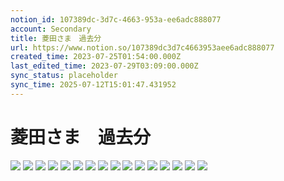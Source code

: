 ```yaml
---
notion_id: 107389dc-3d7c-4663-953a-ee6adc888077
account: Secondary
title: 菱田さま　過去分
url: https://www.notion.so/107389dc3d7c4663953aee6adc888077
created_time: 2023-07-25T01:54:00.000Z
last_edited_time: 2023-07-29T03:09:00.000Z
sync_status: placeholder
sync_time: 2025-07-12T15:01:47.431952
---
```

# 菱田さま　過去分

![](https://prod-files-secure.s3.us-west-2.amazonaws.com/d58fe38c-a9d4-4466-aed9-85604b7b2c6d/ab994c64-08f4-4b88-a68f-2c5bdb5c45b0/%E3%82%B9%E3%82%AF%E3%83%AA%E3%83%BC%E3%83%B3%E3%82%B7%E3%83%A7%E3%83%83%E3%83%88_2023-07-25_10.51.02.png?X-Amz-Algorithm=AWS4-HMAC-SHA256&X-Amz-Content-Sha256=UNSIGNED-PAYLOAD&X-Amz-Credential=ASIAZI2LB466STMYDLSG%2F20250719%2Fus-west-2%2Fs3%2Faws4_request&X-Amz-Date=20250719T065917Z&X-Amz-Expires=3600&X-Amz-Security-Token=IQoJb3JpZ2luX2VjEIX%2F%2F%2F%2F%2F%2F%2F%2F%2F%2FwEaCXVzLXdlc3QtMiJHMEUCICKkdOGAi67OTiCcieLIGP8tfOw8onNHHiUjfCgm4T8vAiEAog0FafHpkgexL0P2Dv83%2BwicnYyXzzTYTonNvEm4iFYqiAQInv%2F%2F%2F%2F%2F%2F%2F%2F%2F%2FARAAGgw2Mzc0MjMxODM4MDUiDJzF2vWVUKuYwjVZ1CrcAwBRFyesK2bZ3nQrGxrW%2FCXpT32O%2FpnFDVECcmBl8p7bDAS6dGEW8A5CjD5B2l%2FPQFe%2BrfNPcM0rsYkFD9YwPe5BR6Y5hadAJJ252oN0ET2hkGqCyAMEJjTP1vA7aZY3gf1vNTsF3K6r2ULK%2BiKy4yGHF21U8U2eSyxmFOx29l3hFtcsr%2Bi0t93jVohIHNr7RAalmqH7%2FKD1YPjQlzzyz2EFn6tnpq2kmSrP7ZVZ2lD%2FQJmc6rDCTYwuiiK9p81goG0nnE1qO%2B7WAmo0k4dE8UDcbuLaeO7jP3efHuZouZKzx4zjoFj5%2BrRRnm4pOoq1n%2F%2FdxlCxphCGKpYoc3vyuxoe43ZufPg0SEmaPlapC2VWIYXvVueacvxFjh204R5alMsvXfQsXMUh8JF1QtGhlhWuNPU2hjqchCVRmCHllSbYjsScNVIlv83Qrr%2FSxWiC%2F%2F2A%2Funl2Jvam2WvgG%2BzsurSzDbgJ6n0EOnAYYQNrLKnjliPWR7Ry6GGuBtn6R7PDviKUyP3K%2F1BM8KK6hrmV6u6gSwh4MYxEmK8FfFNZ8TYrgM0NYh1c8jU2otMOVW9MKu3ecAu5ChmGIWRJaw9rXeKoJHHHsA93T26N3HRYmlDFAs49Y0RAXB1FP%2BdMPXF7MMGOqUBe%2FaSI%2BovrqUK2zn9GZjLF3msKels0YPJbFN857%2FNYfguG5LNU5qHo%2F2CzQDEmlXJ9x3Z6Y%2FZmEha0hjd%2Ff00IcKvF8Uwt0mRyQFvRELS2Noy7tLa7TjyqLsmzbnn5xMOPrgCXglXV9W8go0cvGNPzfiNzo1SSR%2B%2BN%2FRdq939r61dxY11yjt2fbCokEB5I5KXoBiEYv3lY7ENDNn%2BgshcLCC4LIzm&X-Amz-Signature=1cf74398868ffe5cd37414b41b3226ae4d5f634d65e2451f1c687f67693d53a7&X-Amz-SignedHeaders=host&x-amz-checksum-mode=ENABLED&x-id=GetObject)
![](https://prod-files-secure.s3.us-west-2.amazonaws.com/d58fe38c-a9d4-4466-aed9-85604b7b2c6d/ddb562ed-30ac-426f-96f0-a7bad5ba2945/%E3%82%B9%E3%82%AF%E3%83%AA%E3%83%BC%E3%83%B3%E3%82%B7%E3%83%A7%E3%83%83%E3%83%88_2023-07-25_10.51.16.png?X-Amz-Algorithm=AWS4-HMAC-SHA256&X-Amz-Content-Sha256=UNSIGNED-PAYLOAD&X-Amz-Credential=ASIAZI2LB466STMYDLSG%2F20250719%2Fus-west-2%2Fs3%2Faws4_request&X-Amz-Date=20250719T065917Z&X-Amz-Expires=3600&X-Amz-Security-Token=IQoJb3JpZ2luX2VjEIX%2F%2F%2F%2F%2F%2F%2F%2F%2F%2FwEaCXVzLXdlc3QtMiJHMEUCICKkdOGAi67OTiCcieLIGP8tfOw8onNHHiUjfCgm4T8vAiEAog0FafHpkgexL0P2Dv83%2BwicnYyXzzTYTonNvEm4iFYqiAQInv%2F%2F%2F%2F%2F%2F%2F%2F%2F%2FARAAGgw2Mzc0MjMxODM4MDUiDJzF2vWVUKuYwjVZ1CrcAwBRFyesK2bZ3nQrGxrW%2FCXpT32O%2FpnFDVECcmBl8p7bDAS6dGEW8A5CjD5B2l%2FPQFe%2BrfNPcM0rsYkFD9YwPe5BR6Y5hadAJJ252oN0ET2hkGqCyAMEJjTP1vA7aZY3gf1vNTsF3K6r2ULK%2BiKy4yGHF21U8U2eSyxmFOx29l3hFtcsr%2Bi0t93jVohIHNr7RAalmqH7%2FKD1YPjQlzzyz2EFn6tnpq2kmSrP7ZVZ2lD%2FQJmc6rDCTYwuiiK9p81goG0nnE1qO%2B7WAmo0k4dE8UDcbuLaeO7jP3efHuZouZKzx4zjoFj5%2BrRRnm4pOoq1n%2F%2FdxlCxphCGKpYoc3vyuxoe43ZufPg0SEmaPlapC2VWIYXvVueacvxFjh204R5alMsvXfQsXMUh8JF1QtGhlhWuNPU2hjqchCVRmCHllSbYjsScNVIlv83Qrr%2FSxWiC%2F%2F2A%2Funl2Jvam2WvgG%2BzsurSzDbgJ6n0EOnAYYQNrLKnjliPWR7Ry6GGuBtn6R7PDviKUyP3K%2F1BM8KK6hrmV6u6gSwh4MYxEmK8FfFNZ8TYrgM0NYh1c8jU2otMOVW9MKu3ecAu5ChmGIWRJaw9rXeKoJHHHsA93T26N3HRYmlDFAs49Y0RAXB1FP%2BdMPXF7MMGOqUBe%2FaSI%2BovrqUK2zn9GZjLF3msKels0YPJbFN857%2FNYfguG5LNU5qHo%2F2CzQDEmlXJ9x3Z6Y%2FZmEha0hjd%2Ff00IcKvF8Uwt0mRyQFvRELS2Noy7tLa7TjyqLsmzbnn5xMOPrgCXglXV9W8go0cvGNPzfiNzo1SSR%2B%2BN%2FRdq939r61dxY11yjt2fbCokEB5I5KXoBiEYv3lY7ENDNn%2BgshcLCC4LIzm&X-Amz-Signature=f00226c0f7700922e83d2378eaf0c9d70d89c3e0c25eaad5e4116a3c58343299&X-Amz-SignedHeaders=host&x-amz-checksum-mode=ENABLED&x-id=GetObject)
![](https://prod-files-secure.s3.us-west-2.amazonaws.com/d58fe38c-a9d4-4466-aed9-85604b7b2c6d/e5d58321-caf9-4f99-a6b2-2025ea6f6072/%E3%82%B9%E3%82%AF%E3%83%AA%E3%83%BC%E3%83%B3%E3%82%B7%E3%83%A7%E3%83%83%E3%83%88_2023-07-25_10.51.28.png?X-Amz-Algorithm=AWS4-HMAC-SHA256&X-Amz-Content-Sha256=UNSIGNED-PAYLOAD&X-Amz-Credential=ASIAZI2LB466STMYDLSG%2F20250719%2Fus-west-2%2Fs3%2Faws4_request&X-Amz-Date=20250719T065917Z&X-Amz-Expires=3600&X-Amz-Security-Token=IQoJb3JpZ2luX2VjEIX%2F%2F%2F%2F%2F%2F%2F%2F%2F%2FwEaCXVzLXdlc3QtMiJHMEUCICKkdOGAi67OTiCcieLIGP8tfOw8onNHHiUjfCgm4T8vAiEAog0FafHpkgexL0P2Dv83%2BwicnYyXzzTYTonNvEm4iFYqiAQInv%2F%2F%2F%2F%2F%2F%2F%2F%2F%2FARAAGgw2Mzc0MjMxODM4MDUiDJzF2vWVUKuYwjVZ1CrcAwBRFyesK2bZ3nQrGxrW%2FCXpT32O%2FpnFDVECcmBl8p7bDAS6dGEW8A5CjD5B2l%2FPQFe%2BrfNPcM0rsYkFD9YwPe5BR6Y5hadAJJ252oN0ET2hkGqCyAMEJjTP1vA7aZY3gf1vNTsF3K6r2ULK%2BiKy4yGHF21U8U2eSyxmFOx29l3hFtcsr%2Bi0t93jVohIHNr7RAalmqH7%2FKD1YPjQlzzyz2EFn6tnpq2kmSrP7ZVZ2lD%2FQJmc6rDCTYwuiiK9p81goG0nnE1qO%2B7WAmo0k4dE8UDcbuLaeO7jP3efHuZouZKzx4zjoFj5%2BrRRnm4pOoq1n%2F%2FdxlCxphCGKpYoc3vyuxoe43ZufPg0SEmaPlapC2VWIYXvVueacvxFjh204R5alMsvXfQsXMUh8JF1QtGhlhWuNPU2hjqchCVRmCHllSbYjsScNVIlv83Qrr%2FSxWiC%2F%2F2A%2Funl2Jvam2WvgG%2BzsurSzDbgJ6n0EOnAYYQNrLKnjliPWR7Ry6GGuBtn6R7PDviKUyP3K%2F1BM8KK6hrmV6u6gSwh4MYxEmK8FfFNZ8TYrgM0NYh1c8jU2otMOVW9MKu3ecAu5ChmGIWRJaw9rXeKoJHHHsA93T26N3HRYmlDFAs49Y0RAXB1FP%2BdMPXF7MMGOqUBe%2FaSI%2BovrqUK2zn9GZjLF3msKels0YPJbFN857%2FNYfguG5LNU5qHo%2F2CzQDEmlXJ9x3Z6Y%2FZmEha0hjd%2Ff00IcKvF8Uwt0mRyQFvRELS2Noy7tLa7TjyqLsmzbnn5xMOPrgCXglXV9W8go0cvGNPzfiNzo1SSR%2B%2BN%2FRdq939r61dxY11yjt2fbCokEB5I5KXoBiEYv3lY7ENDNn%2BgshcLCC4LIzm&X-Amz-Signature=2165739f961d447dd19731feb35ec530f5b141786356ff828ffaf2cccb7b4a1f&X-Amz-SignedHeaders=host&x-amz-checksum-mode=ENABLED&x-id=GetObject)
![](https://prod-files-secure.s3.us-west-2.amazonaws.com/d58fe38c-a9d4-4466-aed9-85604b7b2c6d/6b63de0a-2678-40ae-bd8b-3a057a42253d/%E3%82%B9%E3%82%AF%E3%83%AA%E3%83%BC%E3%83%B3%E3%82%B7%E3%83%A7%E3%83%83%E3%83%88_2023-07-25_10.51.37.png?X-Amz-Algorithm=AWS4-HMAC-SHA256&X-Amz-Content-Sha256=UNSIGNED-PAYLOAD&X-Amz-Credential=ASIAZI2LB466STMYDLSG%2F20250719%2Fus-west-2%2Fs3%2Faws4_request&X-Amz-Date=20250719T065917Z&X-Amz-Expires=3600&X-Amz-Security-Token=IQoJb3JpZ2luX2VjEIX%2F%2F%2F%2F%2F%2F%2F%2F%2F%2FwEaCXVzLXdlc3QtMiJHMEUCICKkdOGAi67OTiCcieLIGP8tfOw8onNHHiUjfCgm4T8vAiEAog0FafHpkgexL0P2Dv83%2BwicnYyXzzTYTonNvEm4iFYqiAQInv%2F%2F%2F%2F%2F%2F%2F%2F%2F%2FARAAGgw2Mzc0MjMxODM4MDUiDJzF2vWVUKuYwjVZ1CrcAwBRFyesK2bZ3nQrGxrW%2FCXpT32O%2FpnFDVECcmBl8p7bDAS6dGEW8A5CjD5B2l%2FPQFe%2BrfNPcM0rsYkFD9YwPe5BR6Y5hadAJJ252oN0ET2hkGqCyAMEJjTP1vA7aZY3gf1vNTsF3K6r2ULK%2BiKy4yGHF21U8U2eSyxmFOx29l3hFtcsr%2Bi0t93jVohIHNr7RAalmqH7%2FKD1YPjQlzzyz2EFn6tnpq2kmSrP7ZVZ2lD%2FQJmc6rDCTYwuiiK9p81goG0nnE1qO%2B7WAmo0k4dE8UDcbuLaeO7jP3efHuZouZKzx4zjoFj5%2BrRRnm4pOoq1n%2F%2FdxlCxphCGKpYoc3vyuxoe43ZufPg0SEmaPlapC2VWIYXvVueacvxFjh204R5alMsvXfQsXMUh8JF1QtGhlhWuNPU2hjqchCVRmCHllSbYjsScNVIlv83Qrr%2FSxWiC%2F%2F2A%2Funl2Jvam2WvgG%2BzsurSzDbgJ6n0EOnAYYQNrLKnjliPWR7Ry6GGuBtn6R7PDviKUyP3K%2F1BM8KK6hrmV6u6gSwh4MYxEmK8FfFNZ8TYrgM0NYh1c8jU2otMOVW9MKu3ecAu5ChmGIWRJaw9rXeKoJHHHsA93T26N3HRYmlDFAs49Y0RAXB1FP%2BdMPXF7MMGOqUBe%2FaSI%2BovrqUK2zn9GZjLF3msKels0YPJbFN857%2FNYfguG5LNU5qHo%2F2CzQDEmlXJ9x3Z6Y%2FZmEha0hjd%2Ff00IcKvF8Uwt0mRyQFvRELS2Noy7tLa7TjyqLsmzbnn5xMOPrgCXglXV9W8go0cvGNPzfiNzo1SSR%2B%2BN%2FRdq939r61dxY11yjt2fbCokEB5I5KXoBiEYv3lY7ENDNn%2BgshcLCC4LIzm&X-Amz-Signature=6bf4eb91dbea7e25762a68b31625f351ff678cef35028a1f5ca3bf665c605903&X-Amz-SignedHeaders=host&x-amz-checksum-mode=ENABLED&x-id=GetObject)
![](https://prod-files-secure.s3.us-west-2.amazonaws.com/d58fe38c-a9d4-4466-aed9-85604b7b2c6d/bf7072af-9fc6-400b-80eb-8f24590d00f4/%E3%82%B9%E3%82%AF%E3%83%AA%E3%83%BC%E3%83%B3%E3%82%B7%E3%83%A7%E3%83%83%E3%83%88_2023-07-25_10.51.49.png?X-Amz-Algorithm=AWS4-HMAC-SHA256&X-Amz-Content-Sha256=UNSIGNED-PAYLOAD&X-Amz-Credential=ASIAZI2LB466STMYDLSG%2F20250719%2Fus-west-2%2Fs3%2Faws4_request&X-Amz-Date=20250719T065917Z&X-Amz-Expires=3600&X-Amz-Security-Token=IQoJb3JpZ2luX2VjEIX%2F%2F%2F%2F%2F%2F%2F%2F%2F%2FwEaCXVzLXdlc3QtMiJHMEUCICKkdOGAi67OTiCcieLIGP8tfOw8onNHHiUjfCgm4T8vAiEAog0FafHpkgexL0P2Dv83%2BwicnYyXzzTYTonNvEm4iFYqiAQInv%2F%2F%2F%2F%2F%2F%2F%2F%2F%2FARAAGgw2Mzc0MjMxODM4MDUiDJzF2vWVUKuYwjVZ1CrcAwBRFyesK2bZ3nQrGxrW%2FCXpT32O%2FpnFDVECcmBl8p7bDAS6dGEW8A5CjD5B2l%2FPQFe%2BrfNPcM0rsYkFD9YwPe5BR6Y5hadAJJ252oN0ET2hkGqCyAMEJjTP1vA7aZY3gf1vNTsF3K6r2ULK%2BiKy4yGHF21U8U2eSyxmFOx29l3hFtcsr%2Bi0t93jVohIHNr7RAalmqH7%2FKD1YPjQlzzyz2EFn6tnpq2kmSrP7ZVZ2lD%2FQJmc6rDCTYwuiiK9p81goG0nnE1qO%2B7WAmo0k4dE8UDcbuLaeO7jP3efHuZouZKzx4zjoFj5%2BrRRnm4pOoq1n%2F%2FdxlCxphCGKpYoc3vyuxoe43ZufPg0SEmaPlapC2VWIYXvVueacvxFjh204R5alMsvXfQsXMUh8JF1QtGhlhWuNPU2hjqchCVRmCHllSbYjsScNVIlv83Qrr%2FSxWiC%2F%2F2A%2Funl2Jvam2WvgG%2BzsurSzDbgJ6n0EOnAYYQNrLKnjliPWR7Ry6GGuBtn6R7PDviKUyP3K%2F1BM8KK6hrmV6u6gSwh4MYxEmK8FfFNZ8TYrgM0NYh1c8jU2otMOVW9MKu3ecAu5ChmGIWRJaw9rXeKoJHHHsA93T26N3HRYmlDFAs49Y0RAXB1FP%2BdMPXF7MMGOqUBe%2FaSI%2BovrqUK2zn9GZjLF3msKels0YPJbFN857%2FNYfguG5LNU5qHo%2F2CzQDEmlXJ9x3Z6Y%2FZmEha0hjd%2Ff00IcKvF8Uwt0mRyQFvRELS2Noy7tLa7TjyqLsmzbnn5xMOPrgCXglXV9W8go0cvGNPzfiNzo1SSR%2B%2BN%2FRdq939r61dxY11yjt2fbCokEB5I5KXoBiEYv3lY7ENDNn%2BgshcLCC4LIzm&X-Amz-Signature=a51f33f9b2e41a05442c063ee131d5828692a0152c774ea7a168381ff6cfe9c6&X-Amz-SignedHeaders=host&x-amz-checksum-mode=ENABLED&x-id=GetObject)
![](https://prod-files-secure.s3.us-west-2.amazonaws.com/d58fe38c-a9d4-4466-aed9-85604b7b2c6d/cd3ae9fe-b5c7-40a8-a036-845d5d66afc2/%E3%82%B9%E3%82%AF%E3%83%AA%E3%83%BC%E3%83%B3%E3%82%B7%E3%83%A7%E3%83%83%E3%83%88_2023-07-25_10.52.01.png?X-Amz-Algorithm=AWS4-HMAC-SHA256&X-Amz-Content-Sha256=UNSIGNED-PAYLOAD&X-Amz-Credential=ASIAZI2LB466STMYDLSG%2F20250719%2Fus-west-2%2Fs3%2Faws4_request&X-Amz-Date=20250719T065917Z&X-Amz-Expires=3600&X-Amz-Security-Token=IQoJb3JpZ2luX2VjEIX%2F%2F%2F%2F%2F%2F%2F%2F%2F%2FwEaCXVzLXdlc3QtMiJHMEUCICKkdOGAi67OTiCcieLIGP8tfOw8onNHHiUjfCgm4T8vAiEAog0FafHpkgexL0P2Dv83%2BwicnYyXzzTYTonNvEm4iFYqiAQInv%2F%2F%2F%2F%2F%2F%2F%2F%2F%2FARAAGgw2Mzc0MjMxODM4MDUiDJzF2vWVUKuYwjVZ1CrcAwBRFyesK2bZ3nQrGxrW%2FCXpT32O%2FpnFDVECcmBl8p7bDAS6dGEW8A5CjD5B2l%2FPQFe%2BrfNPcM0rsYkFD9YwPe5BR6Y5hadAJJ252oN0ET2hkGqCyAMEJjTP1vA7aZY3gf1vNTsF3K6r2ULK%2BiKy4yGHF21U8U2eSyxmFOx29l3hFtcsr%2Bi0t93jVohIHNr7RAalmqH7%2FKD1YPjQlzzyz2EFn6tnpq2kmSrP7ZVZ2lD%2FQJmc6rDCTYwuiiK9p81goG0nnE1qO%2B7WAmo0k4dE8UDcbuLaeO7jP3efHuZouZKzx4zjoFj5%2BrRRnm4pOoq1n%2F%2FdxlCxphCGKpYoc3vyuxoe43ZufPg0SEmaPlapC2VWIYXvVueacvxFjh204R5alMsvXfQsXMUh8JF1QtGhlhWuNPU2hjqchCVRmCHllSbYjsScNVIlv83Qrr%2FSxWiC%2F%2F2A%2Funl2Jvam2WvgG%2BzsurSzDbgJ6n0EOnAYYQNrLKnjliPWR7Ry6GGuBtn6R7PDviKUyP3K%2F1BM8KK6hrmV6u6gSwh4MYxEmK8FfFNZ8TYrgM0NYh1c8jU2otMOVW9MKu3ecAu5ChmGIWRJaw9rXeKoJHHHsA93T26N3HRYmlDFAs49Y0RAXB1FP%2BdMPXF7MMGOqUBe%2FaSI%2BovrqUK2zn9GZjLF3msKels0YPJbFN857%2FNYfguG5LNU5qHo%2F2CzQDEmlXJ9x3Z6Y%2FZmEha0hjd%2Ff00IcKvF8Uwt0mRyQFvRELS2Noy7tLa7TjyqLsmzbnn5xMOPrgCXglXV9W8go0cvGNPzfiNzo1SSR%2B%2BN%2FRdq939r61dxY11yjt2fbCokEB5I5KXoBiEYv3lY7ENDNn%2BgshcLCC4LIzm&X-Amz-Signature=e06f278463ae763fae027f59e47d23d4f82da0fe7e3621d1b9e4746986d3e4ba&X-Amz-SignedHeaders=host&x-amz-checksum-mode=ENABLED&x-id=GetObject)
![](https://prod-files-secure.s3.us-west-2.amazonaws.com/d58fe38c-a9d4-4466-aed9-85604b7b2c6d/092128c7-2160-4c34-b574-0a0b951f6673/%E3%82%B9%E3%82%AF%E3%83%AA%E3%83%BC%E3%83%B3%E3%82%B7%E3%83%A7%E3%83%83%E3%83%88_2023-07-25_10.52.08.png?X-Amz-Algorithm=AWS4-HMAC-SHA256&X-Amz-Content-Sha256=UNSIGNED-PAYLOAD&X-Amz-Credential=ASIAZI2LB466STMYDLSG%2F20250719%2Fus-west-2%2Fs3%2Faws4_request&X-Amz-Date=20250719T065917Z&X-Amz-Expires=3600&X-Amz-Security-Token=IQoJb3JpZ2luX2VjEIX%2F%2F%2F%2F%2F%2F%2F%2F%2F%2FwEaCXVzLXdlc3QtMiJHMEUCICKkdOGAi67OTiCcieLIGP8tfOw8onNHHiUjfCgm4T8vAiEAog0FafHpkgexL0P2Dv83%2BwicnYyXzzTYTonNvEm4iFYqiAQInv%2F%2F%2F%2F%2F%2F%2F%2F%2F%2FARAAGgw2Mzc0MjMxODM4MDUiDJzF2vWVUKuYwjVZ1CrcAwBRFyesK2bZ3nQrGxrW%2FCXpT32O%2FpnFDVECcmBl8p7bDAS6dGEW8A5CjD5B2l%2FPQFe%2BrfNPcM0rsYkFD9YwPe5BR6Y5hadAJJ252oN0ET2hkGqCyAMEJjTP1vA7aZY3gf1vNTsF3K6r2ULK%2BiKy4yGHF21U8U2eSyxmFOx29l3hFtcsr%2Bi0t93jVohIHNr7RAalmqH7%2FKD1YPjQlzzyz2EFn6tnpq2kmSrP7ZVZ2lD%2FQJmc6rDCTYwuiiK9p81goG0nnE1qO%2B7WAmo0k4dE8UDcbuLaeO7jP3efHuZouZKzx4zjoFj5%2BrRRnm4pOoq1n%2F%2FdxlCxphCGKpYoc3vyuxoe43ZufPg0SEmaPlapC2VWIYXvVueacvxFjh204R5alMsvXfQsXMUh8JF1QtGhlhWuNPU2hjqchCVRmCHllSbYjsScNVIlv83Qrr%2FSxWiC%2F%2F2A%2Funl2Jvam2WvgG%2BzsurSzDbgJ6n0EOnAYYQNrLKnjliPWR7Ry6GGuBtn6R7PDviKUyP3K%2F1BM8KK6hrmV6u6gSwh4MYxEmK8FfFNZ8TYrgM0NYh1c8jU2otMOVW9MKu3ecAu5ChmGIWRJaw9rXeKoJHHHsA93T26N3HRYmlDFAs49Y0RAXB1FP%2BdMPXF7MMGOqUBe%2FaSI%2BovrqUK2zn9GZjLF3msKels0YPJbFN857%2FNYfguG5LNU5qHo%2F2CzQDEmlXJ9x3Z6Y%2FZmEha0hjd%2Ff00IcKvF8Uwt0mRyQFvRELS2Noy7tLa7TjyqLsmzbnn5xMOPrgCXglXV9W8go0cvGNPzfiNzo1SSR%2B%2BN%2FRdq939r61dxY11yjt2fbCokEB5I5KXoBiEYv3lY7ENDNn%2BgshcLCC4LIzm&X-Amz-Signature=17b0452c4278acd789d1c382788586d56689f01c197d8f7139784e2a9fa1fa56&X-Amz-SignedHeaders=host&x-amz-checksum-mode=ENABLED&x-id=GetObject)
![](https://prod-files-secure.s3.us-west-2.amazonaws.com/d58fe38c-a9d4-4466-aed9-85604b7b2c6d/50746138-2f3c-45d7-a3ac-8d871964df3c/%E3%82%B9%E3%82%AF%E3%83%AA%E3%83%BC%E3%83%B3%E3%82%B7%E3%83%A7%E3%83%83%E3%83%88_2023-07-25_10.52.29.png?X-Amz-Algorithm=AWS4-HMAC-SHA256&X-Amz-Content-Sha256=UNSIGNED-PAYLOAD&X-Amz-Credential=ASIAZI2LB466STMYDLSG%2F20250719%2Fus-west-2%2Fs3%2Faws4_request&X-Amz-Date=20250719T065917Z&X-Amz-Expires=3600&X-Amz-Security-Token=IQoJb3JpZ2luX2VjEIX%2F%2F%2F%2F%2F%2F%2F%2F%2F%2FwEaCXVzLXdlc3QtMiJHMEUCICKkdOGAi67OTiCcieLIGP8tfOw8onNHHiUjfCgm4T8vAiEAog0FafHpkgexL0P2Dv83%2BwicnYyXzzTYTonNvEm4iFYqiAQInv%2F%2F%2F%2F%2F%2F%2F%2F%2F%2FARAAGgw2Mzc0MjMxODM4MDUiDJzF2vWVUKuYwjVZ1CrcAwBRFyesK2bZ3nQrGxrW%2FCXpT32O%2FpnFDVECcmBl8p7bDAS6dGEW8A5CjD5B2l%2FPQFe%2BrfNPcM0rsYkFD9YwPe5BR6Y5hadAJJ252oN0ET2hkGqCyAMEJjTP1vA7aZY3gf1vNTsF3K6r2ULK%2BiKy4yGHF21U8U2eSyxmFOx29l3hFtcsr%2Bi0t93jVohIHNr7RAalmqH7%2FKD1YPjQlzzyz2EFn6tnpq2kmSrP7ZVZ2lD%2FQJmc6rDCTYwuiiK9p81goG0nnE1qO%2B7WAmo0k4dE8UDcbuLaeO7jP3efHuZouZKzx4zjoFj5%2BrRRnm4pOoq1n%2F%2FdxlCxphCGKpYoc3vyuxoe43ZufPg0SEmaPlapC2VWIYXvVueacvxFjh204R5alMsvXfQsXMUh8JF1QtGhlhWuNPU2hjqchCVRmCHllSbYjsScNVIlv83Qrr%2FSxWiC%2F%2F2A%2Funl2Jvam2WvgG%2BzsurSzDbgJ6n0EOnAYYQNrLKnjliPWR7Ry6GGuBtn6R7PDviKUyP3K%2F1BM8KK6hrmV6u6gSwh4MYxEmK8FfFNZ8TYrgM0NYh1c8jU2otMOVW9MKu3ecAu5ChmGIWRJaw9rXeKoJHHHsA93T26N3HRYmlDFAs49Y0RAXB1FP%2BdMPXF7MMGOqUBe%2FaSI%2BovrqUK2zn9GZjLF3msKels0YPJbFN857%2FNYfguG5LNU5qHo%2F2CzQDEmlXJ9x3Z6Y%2FZmEha0hjd%2Ff00IcKvF8Uwt0mRyQFvRELS2Noy7tLa7TjyqLsmzbnn5xMOPrgCXglXV9W8go0cvGNPzfiNzo1SSR%2B%2BN%2FRdq939r61dxY11yjt2fbCokEB5I5KXoBiEYv3lY7ENDNn%2BgshcLCC4LIzm&X-Amz-Signature=7bfa6c17e97beea6b04adca7322b7cd7d20ca4abcc0676b17e416114bef6469e&X-Amz-SignedHeaders=host&x-amz-checksum-mode=ENABLED&x-id=GetObject)
![](https://prod-files-secure.s3.us-west-2.amazonaws.com/d58fe38c-a9d4-4466-aed9-85604b7b2c6d/3c5af864-1e61-484d-ae11-2fc7a9facf2b/%E3%82%B9%E3%82%AF%E3%83%AA%E3%83%BC%E3%83%B3%E3%82%B7%E3%83%A7%E3%83%83%E3%83%88_2023-07-25_10.52.37.png?X-Amz-Algorithm=AWS4-HMAC-SHA256&X-Amz-Content-Sha256=UNSIGNED-PAYLOAD&X-Amz-Credential=ASIAZI2LB466STMYDLSG%2F20250719%2Fus-west-2%2Fs3%2Faws4_request&X-Amz-Date=20250719T065917Z&X-Amz-Expires=3600&X-Amz-Security-Token=IQoJb3JpZ2luX2VjEIX%2F%2F%2F%2F%2F%2F%2F%2F%2F%2FwEaCXVzLXdlc3QtMiJHMEUCICKkdOGAi67OTiCcieLIGP8tfOw8onNHHiUjfCgm4T8vAiEAog0FafHpkgexL0P2Dv83%2BwicnYyXzzTYTonNvEm4iFYqiAQInv%2F%2F%2F%2F%2F%2F%2F%2F%2F%2FARAAGgw2Mzc0MjMxODM4MDUiDJzF2vWVUKuYwjVZ1CrcAwBRFyesK2bZ3nQrGxrW%2FCXpT32O%2FpnFDVECcmBl8p7bDAS6dGEW8A5CjD5B2l%2FPQFe%2BrfNPcM0rsYkFD9YwPe5BR6Y5hadAJJ252oN0ET2hkGqCyAMEJjTP1vA7aZY3gf1vNTsF3K6r2ULK%2BiKy4yGHF21U8U2eSyxmFOx29l3hFtcsr%2Bi0t93jVohIHNr7RAalmqH7%2FKD1YPjQlzzyz2EFn6tnpq2kmSrP7ZVZ2lD%2FQJmc6rDCTYwuiiK9p81goG0nnE1qO%2B7WAmo0k4dE8UDcbuLaeO7jP3efHuZouZKzx4zjoFj5%2BrRRnm4pOoq1n%2F%2FdxlCxphCGKpYoc3vyuxoe43ZufPg0SEmaPlapC2VWIYXvVueacvxFjh204R5alMsvXfQsXMUh8JF1QtGhlhWuNPU2hjqchCVRmCHllSbYjsScNVIlv83Qrr%2FSxWiC%2F%2F2A%2Funl2Jvam2WvgG%2BzsurSzDbgJ6n0EOnAYYQNrLKnjliPWR7Ry6GGuBtn6R7PDviKUyP3K%2F1BM8KK6hrmV6u6gSwh4MYxEmK8FfFNZ8TYrgM0NYh1c8jU2otMOVW9MKu3ecAu5ChmGIWRJaw9rXeKoJHHHsA93T26N3HRYmlDFAs49Y0RAXB1FP%2BdMPXF7MMGOqUBe%2FaSI%2BovrqUK2zn9GZjLF3msKels0YPJbFN857%2FNYfguG5LNU5qHo%2F2CzQDEmlXJ9x3Z6Y%2FZmEha0hjd%2Ff00IcKvF8Uwt0mRyQFvRELS2Noy7tLa7TjyqLsmzbnn5xMOPrgCXglXV9W8go0cvGNPzfiNzo1SSR%2B%2BN%2FRdq939r61dxY11yjt2fbCokEB5I5KXoBiEYv3lY7ENDNn%2BgshcLCC4LIzm&X-Amz-Signature=84fc6a0cec4d3303c8f3ddaa4d78864df3195f0cbb1d38442dd626ab459425ee&X-Amz-SignedHeaders=host&x-amz-checksum-mode=ENABLED&x-id=GetObject)
![](https://prod-files-secure.s3.us-west-2.amazonaws.com/d58fe38c-a9d4-4466-aed9-85604b7b2c6d/29467ea9-94e0-4b36-9e81-b3bcda127a0f/%E3%82%B9%E3%82%AF%E3%83%AA%E3%83%BC%E3%83%B3%E3%82%B7%E3%83%A7%E3%83%83%E3%83%88_2023-07-25_10.52.45.png?X-Amz-Algorithm=AWS4-HMAC-SHA256&X-Amz-Content-Sha256=UNSIGNED-PAYLOAD&X-Amz-Credential=ASIAZI2LB466STMYDLSG%2F20250719%2Fus-west-2%2Fs3%2Faws4_request&X-Amz-Date=20250719T065917Z&X-Amz-Expires=3600&X-Amz-Security-Token=IQoJb3JpZ2luX2VjEIX%2F%2F%2F%2F%2F%2F%2F%2F%2F%2FwEaCXVzLXdlc3QtMiJHMEUCICKkdOGAi67OTiCcieLIGP8tfOw8onNHHiUjfCgm4T8vAiEAog0FafHpkgexL0P2Dv83%2BwicnYyXzzTYTonNvEm4iFYqiAQInv%2F%2F%2F%2F%2F%2F%2F%2F%2F%2FARAAGgw2Mzc0MjMxODM4MDUiDJzF2vWVUKuYwjVZ1CrcAwBRFyesK2bZ3nQrGxrW%2FCXpT32O%2FpnFDVECcmBl8p7bDAS6dGEW8A5CjD5B2l%2FPQFe%2BrfNPcM0rsYkFD9YwPe5BR6Y5hadAJJ252oN0ET2hkGqCyAMEJjTP1vA7aZY3gf1vNTsF3K6r2ULK%2BiKy4yGHF21U8U2eSyxmFOx29l3hFtcsr%2Bi0t93jVohIHNr7RAalmqH7%2FKD1YPjQlzzyz2EFn6tnpq2kmSrP7ZVZ2lD%2FQJmc6rDCTYwuiiK9p81goG0nnE1qO%2B7WAmo0k4dE8UDcbuLaeO7jP3efHuZouZKzx4zjoFj5%2BrRRnm4pOoq1n%2F%2FdxlCxphCGKpYoc3vyuxoe43ZufPg0SEmaPlapC2VWIYXvVueacvxFjh204R5alMsvXfQsXMUh8JF1QtGhlhWuNPU2hjqchCVRmCHllSbYjsScNVIlv83Qrr%2FSxWiC%2F%2F2A%2Funl2Jvam2WvgG%2BzsurSzDbgJ6n0EOnAYYQNrLKnjliPWR7Ry6GGuBtn6R7PDviKUyP3K%2F1BM8KK6hrmV6u6gSwh4MYxEmK8FfFNZ8TYrgM0NYh1c8jU2otMOVW9MKu3ecAu5ChmGIWRJaw9rXeKoJHHHsA93T26N3HRYmlDFAs49Y0RAXB1FP%2BdMPXF7MMGOqUBe%2FaSI%2BovrqUK2zn9GZjLF3msKels0YPJbFN857%2FNYfguG5LNU5qHo%2F2CzQDEmlXJ9x3Z6Y%2FZmEha0hjd%2Ff00IcKvF8Uwt0mRyQFvRELS2Noy7tLa7TjyqLsmzbnn5xMOPrgCXglXV9W8go0cvGNPzfiNzo1SSR%2B%2BN%2FRdq939r61dxY11yjt2fbCokEB5I5KXoBiEYv3lY7ENDNn%2BgshcLCC4LIzm&X-Amz-Signature=a0f1defdd91265bc24a776d269fef821604f9d88d4c320cea8a2b8e6b7035a7a&X-Amz-SignedHeaders=host&x-amz-checksum-mode=ENABLED&x-id=GetObject)
![](https://prod-files-secure.s3.us-west-2.amazonaws.com/d58fe38c-a9d4-4466-aed9-85604b7b2c6d/379fb0d8-628e-4292-a6f9-1a4124f145c6/%E3%82%B9%E3%82%AF%E3%83%AA%E3%83%BC%E3%83%B3%E3%82%B7%E3%83%A7%E3%83%83%E3%83%88_2023-07-25_10.52.57.png?X-Amz-Algorithm=AWS4-HMAC-SHA256&X-Amz-Content-Sha256=UNSIGNED-PAYLOAD&X-Amz-Credential=ASIAZI2LB466STMYDLSG%2F20250719%2Fus-west-2%2Fs3%2Faws4_request&X-Amz-Date=20250719T065917Z&X-Amz-Expires=3600&X-Amz-Security-Token=IQoJb3JpZ2luX2VjEIX%2F%2F%2F%2F%2F%2F%2F%2F%2F%2FwEaCXVzLXdlc3QtMiJHMEUCICKkdOGAi67OTiCcieLIGP8tfOw8onNHHiUjfCgm4T8vAiEAog0FafHpkgexL0P2Dv83%2BwicnYyXzzTYTonNvEm4iFYqiAQInv%2F%2F%2F%2F%2F%2F%2F%2F%2F%2FARAAGgw2Mzc0MjMxODM4MDUiDJzF2vWVUKuYwjVZ1CrcAwBRFyesK2bZ3nQrGxrW%2FCXpT32O%2FpnFDVECcmBl8p7bDAS6dGEW8A5CjD5B2l%2FPQFe%2BrfNPcM0rsYkFD9YwPe5BR6Y5hadAJJ252oN0ET2hkGqCyAMEJjTP1vA7aZY3gf1vNTsF3K6r2ULK%2BiKy4yGHF21U8U2eSyxmFOx29l3hFtcsr%2Bi0t93jVohIHNr7RAalmqH7%2FKD1YPjQlzzyz2EFn6tnpq2kmSrP7ZVZ2lD%2FQJmc6rDCTYwuiiK9p81goG0nnE1qO%2B7WAmo0k4dE8UDcbuLaeO7jP3efHuZouZKzx4zjoFj5%2BrRRnm4pOoq1n%2F%2FdxlCxphCGKpYoc3vyuxoe43ZufPg0SEmaPlapC2VWIYXvVueacvxFjh204R5alMsvXfQsXMUh8JF1QtGhlhWuNPU2hjqchCVRmCHllSbYjsScNVIlv83Qrr%2FSxWiC%2F%2F2A%2Funl2Jvam2WvgG%2BzsurSzDbgJ6n0EOnAYYQNrLKnjliPWR7Ry6GGuBtn6R7PDviKUyP3K%2F1BM8KK6hrmV6u6gSwh4MYxEmK8FfFNZ8TYrgM0NYh1c8jU2otMOVW9MKu3ecAu5ChmGIWRJaw9rXeKoJHHHsA93T26N3HRYmlDFAs49Y0RAXB1FP%2BdMPXF7MMGOqUBe%2FaSI%2BovrqUK2zn9GZjLF3msKels0YPJbFN857%2FNYfguG5LNU5qHo%2F2CzQDEmlXJ9x3Z6Y%2FZmEha0hjd%2Ff00IcKvF8Uwt0mRyQFvRELS2Noy7tLa7TjyqLsmzbnn5xMOPrgCXglXV9W8go0cvGNPzfiNzo1SSR%2B%2BN%2FRdq939r61dxY11yjt2fbCokEB5I5KXoBiEYv3lY7ENDNn%2BgshcLCC4LIzm&X-Amz-Signature=69ef2a973917a93431030b1cba2c9d8b7c6b6a65d0460aa3bc085c80c5f6faf6&X-Amz-SignedHeaders=host&x-amz-checksum-mode=ENABLED&x-id=GetObject)
![](https://prod-files-secure.s3.us-west-2.amazonaws.com/d58fe38c-a9d4-4466-aed9-85604b7b2c6d/8527a936-0a93-41c3-bf74-66c928cbbd51/%E3%82%B9%E3%82%AF%E3%83%AA%E3%83%BC%E3%83%B3%E3%82%B7%E3%83%A7%E3%83%83%E3%83%88_2023-07-25_10.53.05.png?X-Amz-Algorithm=AWS4-HMAC-SHA256&X-Amz-Content-Sha256=UNSIGNED-PAYLOAD&X-Amz-Credential=ASIAZI2LB466STMYDLSG%2F20250719%2Fus-west-2%2Fs3%2Faws4_request&X-Amz-Date=20250719T065917Z&X-Amz-Expires=3600&X-Amz-Security-Token=IQoJb3JpZ2luX2VjEIX%2F%2F%2F%2F%2F%2F%2F%2F%2F%2FwEaCXVzLXdlc3QtMiJHMEUCICKkdOGAi67OTiCcieLIGP8tfOw8onNHHiUjfCgm4T8vAiEAog0FafHpkgexL0P2Dv83%2BwicnYyXzzTYTonNvEm4iFYqiAQInv%2F%2F%2F%2F%2F%2F%2F%2F%2F%2FARAAGgw2Mzc0MjMxODM4MDUiDJzF2vWVUKuYwjVZ1CrcAwBRFyesK2bZ3nQrGxrW%2FCXpT32O%2FpnFDVECcmBl8p7bDAS6dGEW8A5CjD5B2l%2FPQFe%2BrfNPcM0rsYkFD9YwPe5BR6Y5hadAJJ252oN0ET2hkGqCyAMEJjTP1vA7aZY3gf1vNTsF3K6r2ULK%2BiKy4yGHF21U8U2eSyxmFOx29l3hFtcsr%2Bi0t93jVohIHNr7RAalmqH7%2FKD1YPjQlzzyz2EFn6tnpq2kmSrP7ZVZ2lD%2FQJmc6rDCTYwuiiK9p81goG0nnE1qO%2B7WAmo0k4dE8UDcbuLaeO7jP3efHuZouZKzx4zjoFj5%2BrRRnm4pOoq1n%2F%2FdxlCxphCGKpYoc3vyuxoe43ZufPg0SEmaPlapC2VWIYXvVueacvxFjh204R5alMsvXfQsXMUh8JF1QtGhlhWuNPU2hjqchCVRmCHllSbYjsScNVIlv83Qrr%2FSxWiC%2F%2F2A%2Funl2Jvam2WvgG%2BzsurSzDbgJ6n0EOnAYYQNrLKnjliPWR7Ry6GGuBtn6R7PDviKUyP3K%2F1BM8KK6hrmV6u6gSwh4MYxEmK8FfFNZ8TYrgM0NYh1c8jU2otMOVW9MKu3ecAu5ChmGIWRJaw9rXeKoJHHHsA93T26N3HRYmlDFAs49Y0RAXB1FP%2BdMPXF7MMGOqUBe%2FaSI%2BovrqUK2zn9GZjLF3msKels0YPJbFN857%2FNYfguG5LNU5qHo%2F2CzQDEmlXJ9x3Z6Y%2FZmEha0hjd%2Ff00IcKvF8Uwt0mRyQFvRELS2Noy7tLa7TjyqLsmzbnn5xMOPrgCXglXV9W8go0cvGNPzfiNzo1SSR%2B%2BN%2FRdq939r61dxY11yjt2fbCokEB5I5KXoBiEYv3lY7ENDNn%2BgshcLCC4LIzm&X-Amz-Signature=00dfa9d7e5bc1079324630c77b35c660e8888724643bd7847b3f3d29e6cdc1d0&X-Amz-SignedHeaders=host&x-amz-checksum-mode=ENABLED&x-id=GetObject)
![](https://prod-files-secure.s3.us-west-2.amazonaws.com/d58fe38c-a9d4-4466-aed9-85604b7b2c6d/ae70ce22-c52c-483f-8f17-7e019a6d8d3a/%E3%82%B9%E3%82%AF%E3%83%AA%E3%83%BC%E3%83%B3%E3%82%B7%E3%83%A7%E3%83%83%E3%83%88_2023-07-25_10.53.14.png?X-Amz-Algorithm=AWS4-HMAC-SHA256&X-Amz-Content-Sha256=UNSIGNED-PAYLOAD&X-Amz-Credential=ASIAZI2LB466STMYDLSG%2F20250719%2Fus-west-2%2Fs3%2Faws4_request&X-Amz-Date=20250719T065917Z&X-Amz-Expires=3600&X-Amz-Security-Token=IQoJb3JpZ2luX2VjEIX%2F%2F%2F%2F%2F%2F%2F%2F%2F%2FwEaCXVzLXdlc3QtMiJHMEUCICKkdOGAi67OTiCcieLIGP8tfOw8onNHHiUjfCgm4T8vAiEAog0FafHpkgexL0P2Dv83%2BwicnYyXzzTYTonNvEm4iFYqiAQInv%2F%2F%2F%2F%2F%2F%2F%2F%2F%2FARAAGgw2Mzc0MjMxODM4MDUiDJzF2vWVUKuYwjVZ1CrcAwBRFyesK2bZ3nQrGxrW%2FCXpT32O%2FpnFDVECcmBl8p7bDAS6dGEW8A5CjD5B2l%2FPQFe%2BrfNPcM0rsYkFD9YwPe5BR6Y5hadAJJ252oN0ET2hkGqCyAMEJjTP1vA7aZY3gf1vNTsF3K6r2ULK%2BiKy4yGHF21U8U2eSyxmFOx29l3hFtcsr%2Bi0t93jVohIHNr7RAalmqH7%2FKD1YPjQlzzyz2EFn6tnpq2kmSrP7ZVZ2lD%2FQJmc6rDCTYwuiiK9p81goG0nnE1qO%2B7WAmo0k4dE8UDcbuLaeO7jP3efHuZouZKzx4zjoFj5%2BrRRnm4pOoq1n%2F%2FdxlCxphCGKpYoc3vyuxoe43ZufPg0SEmaPlapC2VWIYXvVueacvxFjh204R5alMsvXfQsXMUh8JF1QtGhlhWuNPU2hjqchCVRmCHllSbYjsScNVIlv83Qrr%2FSxWiC%2F%2F2A%2Funl2Jvam2WvgG%2BzsurSzDbgJ6n0EOnAYYQNrLKnjliPWR7Ry6GGuBtn6R7PDviKUyP3K%2F1BM8KK6hrmV6u6gSwh4MYxEmK8FfFNZ8TYrgM0NYh1c8jU2otMOVW9MKu3ecAu5ChmGIWRJaw9rXeKoJHHHsA93T26N3HRYmlDFAs49Y0RAXB1FP%2BdMPXF7MMGOqUBe%2FaSI%2BovrqUK2zn9GZjLF3msKels0YPJbFN857%2FNYfguG5LNU5qHo%2F2CzQDEmlXJ9x3Z6Y%2FZmEha0hjd%2Ff00IcKvF8Uwt0mRyQFvRELS2Noy7tLa7TjyqLsmzbnn5xMOPrgCXglXV9W8go0cvGNPzfiNzo1SSR%2B%2BN%2FRdq939r61dxY11yjt2fbCokEB5I5KXoBiEYv3lY7ENDNn%2BgshcLCC4LIzm&X-Amz-Signature=b9c62513abc2c432027754927f679029ff8c9152e2872c5882b3c016d9342d31&X-Amz-SignedHeaders=host&x-amz-checksum-mode=ENABLED&x-id=GetObject)
![](https://prod-files-secure.s3.us-west-2.amazonaws.com/d58fe38c-a9d4-4466-aed9-85604b7b2c6d/bfac5aca-c94d-4cdf-8f79-40ade24dec2e/%E3%82%B9%E3%82%AF%E3%83%AA%E3%83%BC%E3%83%B3%E3%82%B7%E3%83%A7%E3%83%83%E3%83%88_2023-07-25_10.53.23.png?X-Amz-Algorithm=AWS4-HMAC-SHA256&X-Amz-Content-Sha256=UNSIGNED-PAYLOAD&X-Amz-Credential=ASIAZI2LB466STMYDLSG%2F20250719%2Fus-west-2%2Fs3%2Faws4_request&X-Amz-Date=20250719T065917Z&X-Amz-Expires=3600&X-Amz-Security-Token=IQoJb3JpZ2luX2VjEIX%2F%2F%2F%2F%2F%2F%2F%2F%2F%2FwEaCXVzLXdlc3QtMiJHMEUCICKkdOGAi67OTiCcieLIGP8tfOw8onNHHiUjfCgm4T8vAiEAog0FafHpkgexL0P2Dv83%2BwicnYyXzzTYTonNvEm4iFYqiAQInv%2F%2F%2F%2F%2F%2F%2F%2F%2F%2FARAAGgw2Mzc0MjMxODM4MDUiDJzF2vWVUKuYwjVZ1CrcAwBRFyesK2bZ3nQrGxrW%2FCXpT32O%2FpnFDVECcmBl8p7bDAS6dGEW8A5CjD5B2l%2FPQFe%2BrfNPcM0rsYkFD9YwPe5BR6Y5hadAJJ252oN0ET2hkGqCyAMEJjTP1vA7aZY3gf1vNTsF3K6r2ULK%2BiKy4yGHF21U8U2eSyxmFOx29l3hFtcsr%2Bi0t93jVohIHNr7RAalmqH7%2FKD1YPjQlzzyz2EFn6tnpq2kmSrP7ZVZ2lD%2FQJmc6rDCTYwuiiK9p81goG0nnE1qO%2B7WAmo0k4dE8UDcbuLaeO7jP3efHuZouZKzx4zjoFj5%2BrRRnm4pOoq1n%2F%2FdxlCxphCGKpYoc3vyuxoe43ZufPg0SEmaPlapC2VWIYXvVueacvxFjh204R5alMsvXfQsXMUh8JF1QtGhlhWuNPU2hjqchCVRmCHllSbYjsScNVIlv83Qrr%2FSxWiC%2F%2F2A%2Funl2Jvam2WvgG%2BzsurSzDbgJ6n0EOnAYYQNrLKnjliPWR7Ry6GGuBtn6R7PDviKUyP3K%2F1BM8KK6hrmV6u6gSwh4MYxEmK8FfFNZ8TYrgM0NYh1c8jU2otMOVW9MKu3ecAu5ChmGIWRJaw9rXeKoJHHHsA93T26N3HRYmlDFAs49Y0RAXB1FP%2BdMPXF7MMGOqUBe%2FaSI%2BovrqUK2zn9GZjLF3msKels0YPJbFN857%2FNYfguG5LNU5qHo%2F2CzQDEmlXJ9x3Z6Y%2FZmEha0hjd%2Ff00IcKvF8Uwt0mRyQFvRELS2Noy7tLa7TjyqLsmzbnn5xMOPrgCXglXV9W8go0cvGNPzfiNzo1SSR%2B%2BN%2FRdq939r61dxY11yjt2fbCokEB5I5KXoBiEYv3lY7ENDNn%2BgshcLCC4LIzm&X-Amz-Signature=b03cf9cd42aea164c8acda54781f8123fb98fe62a617438d69389943279f6090&X-Amz-SignedHeaders=host&x-amz-checksum-mode=ENABLED&x-id=GetObject)
![](https://prod-files-secure.s3.us-west-2.amazonaws.com/d58fe38c-a9d4-4466-aed9-85604b7b2c6d/49e6948d-c233-4748-9534-cc9d2ebcdcf7/%E3%82%B9%E3%82%AF%E3%83%AA%E3%83%BC%E3%83%B3%E3%82%B7%E3%83%A7%E3%83%83%E3%83%88_2023-07-25_10.53.31.png?X-Amz-Algorithm=AWS4-HMAC-SHA256&X-Amz-Content-Sha256=UNSIGNED-PAYLOAD&X-Amz-Credential=ASIAZI2LB466STMYDLSG%2F20250719%2Fus-west-2%2Fs3%2Faws4_request&X-Amz-Date=20250719T065917Z&X-Amz-Expires=3600&X-Amz-Security-Token=IQoJb3JpZ2luX2VjEIX%2F%2F%2F%2F%2F%2F%2F%2F%2F%2FwEaCXVzLXdlc3QtMiJHMEUCICKkdOGAi67OTiCcieLIGP8tfOw8onNHHiUjfCgm4T8vAiEAog0FafHpkgexL0P2Dv83%2BwicnYyXzzTYTonNvEm4iFYqiAQInv%2F%2F%2F%2F%2F%2F%2F%2F%2F%2FARAAGgw2Mzc0MjMxODM4MDUiDJzF2vWVUKuYwjVZ1CrcAwBRFyesK2bZ3nQrGxrW%2FCXpT32O%2FpnFDVECcmBl8p7bDAS6dGEW8A5CjD5B2l%2FPQFe%2BrfNPcM0rsYkFD9YwPe5BR6Y5hadAJJ252oN0ET2hkGqCyAMEJjTP1vA7aZY3gf1vNTsF3K6r2ULK%2BiKy4yGHF21U8U2eSyxmFOx29l3hFtcsr%2Bi0t93jVohIHNr7RAalmqH7%2FKD1YPjQlzzyz2EFn6tnpq2kmSrP7ZVZ2lD%2FQJmc6rDCTYwuiiK9p81goG0nnE1qO%2B7WAmo0k4dE8UDcbuLaeO7jP3efHuZouZKzx4zjoFj5%2BrRRnm4pOoq1n%2F%2FdxlCxphCGKpYoc3vyuxoe43ZufPg0SEmaPlapC2VWIYXvVueacvxFjh204R5alMsvXfQsXMUh8JF1QtGhlhWuNPU2hjqchCVRmCHllSbYjsScNVIlv83Qrr%2FSxWiC%2F%2F2A%2Funl2Jvam2WvgG%2BzsurSzDbgJ6n0EOnAYYQNrLKnjliPWR7Ry6GGuBtn6R7PDviKUyP3K%2F1BM8KK6hrmV6u6gSwh4MYxEmK8FfFNZ8TYrgM0NYh1c8jU2otMOVW9MKu3ecAu5ChmGIWRJaw9rXeKoJHHHsA93T26N3HRYmlDFAs49Y0RAXB1FP%2BdMPXF7MMGOqUBe%2FaSI%2BovrqUK2zn9GZjLF3msKels0YPJbFN857%2FNYfguG5LNU5qHo%2F2CzQDEmlXJ9x3Z6Y%2FZmEha0hjd%2Ff00IcKvF8Uwt0mRyQFvRELS2Noy7tLa7TjyqLsmzbnn5xMOPrgCXglXV9W8go0cvGNPzfiNzo1SSR%2B%2BN%2FRdq939r61dxY11yjt2fbCokEB5I5KXoBiEYv3lY7ENDNn%2BgshcLCC4LIzm&X-Amz-Signature=057cdea2ea533452f5c83c09b5aaa672575d03e398df0e67d854dece4845804e&X-Amz-SignedHeaders=host&x-amz-checksum-mode=ENABLED&x-id=GetObject)
![](https://prod-files-secure.s3.us-west-2.amazonaws.com/d58fe38c-a9d4-4466-aed9-85604b7b2c6d/528796d3-235a-4930-9d62-6783546bc288/%E3%82%B9%E3%82%AF%E3%83%AA%E3%83%BC%E3%83%B3%E3%82%B7%E3%83%A7%E3%83%83%E3%83%88_2023-07-25_10.53.42.png?X-Amz-Algorithm=AWS4-HMAC-SHA256&X-Amz-Content-Sha256=UNSIGNED-PAYLOAD&X-Amz-Credential=ASIAZI2LB466STMYDLSG%2F20250719%2Fus-west-2%2Fs3%2Faws4_request&X-Amz-Date=20250719T065917Z&X-Amz-Expires=3600&X-Amz-Security-Token=IQoJb3JpZ2luX2VjEIX%2F%2F%2F%2F%2F%2F%2F%2F%2F%2FwEaCXVzLXdlc3QtMiJHMEUCICKkdOGAi67OTiCcieLIGP8tfOw8onNHHiUjfCgm4T8vAiEAog0FafHpkgexL0P2Dv83%2BwicnYyXzzTYTonNvEm4iFYqiAQInv%2F%2F%2F%2F%2F%2F%2F%2F%2F%2FARAAGgw2Mzc0MjMxODM4MDUiDJzF2vWVUKuYwjVZ1CrcAwBRFyesK2bZ3nQrGxrW%2FCXpT32O%2FpnFDVECcmBl8p7bDAS6dGEW8A5CjD5B2l%2FPQFe%2BrfNPcM0rsYkFD9YwPe5BR6Y5hadAJJ252oN0ET2hkGqCyAMEJjTP1vA7aZY3gf1vNTsF3K6r2ULK%2BiKy4yGHF21U8U2eSyxmFOx29l3hFtcsr%2Bi0t93jVohIHNr7RAalmqH7%2FKD1YPjQlzzyz2EFn6tnpq2kmSrP7ZVZ2lD%2FQJmc6rDCTYwuiiK9p81goG0nnE1qO%2B7WAmo0k4dE8UDcbuLaeO7jP3efHuZouZKzx4zjoFj5%2BrRRnm4pOoq1n%2F%2FdxlCxphCGKpYoc3vyuxoe43ZufPg0SEmaPlapC2VWIYXvVueacvxFjh204R5alMsvXfQsXMUh8JF1QtGhlhWuNPU2hjqchCVRmCHllSbYjsScNVIlv83Qrr%2FSxWiC%2F%2F2A%2Funl2Jvam2WvgG%2BzsurSzDbgJ6n0EOnAYYQNrLKnjliPWR7Ry6GGuBtn6R7PDviKUyP3K%2F1BM8KK6hrmV6u6gSwh4MYxEmK8FfFNZ8TYrgM0NYh1c8jU2otMOVW9MKu3ecAu5ChmGIWRJaw9rXeKoJHHHsA93T26N3HRYmlDFAs49Y0RAXB1FP%2BdMPXF7MMGOqUBe%2FaSI%2BovrqUK2zn9GZjLF3msKels0YPJbFN857%2FNYfguG5LNU5qHo%2F2CzQDEmlXJ9x3Z6Y%2FZmEha0hjd%2Ff00IcKvF8Uwt0mRyQFvRELS2Noy7tLa7TjyqLsmzbnn5xMOPrgCXglXV9W8go0cvGNPzfiNzo1SSR%2B%2BN%2FRdq939r61dxY11yjt2fbCokEB5I5KXoBiEYv3lY7ENDNn%2BgshcLCC4LIzm&X-Amz-Signature=de5daca7e31be3ddb43adb8513104a7adb16b9e3bf1efd627f5340fd91f878c4&X-Amz-SignedHeaders=host&x-amz-checksum-mode=ENABLED&x-id=GetObject)